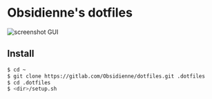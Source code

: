 # Obsidienne's dotfiles

![screenshot GUI](https://framapic.org/5KsGsexI5PQ3/xN5GPrtk9c3v.png)

## Install

~~~bash
$ cd ~
$ git clone https://gitlab.com/Obsidienne/dotfiles.git .dotfiles
$ cd .dotfiles
$ <dir>/setup.sh
~~~

